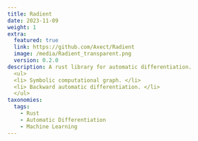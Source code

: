 ```yaml
---
title: Radient
date: 2023-11-09
weight: 1
extra:
  featured: true
  link: https://github.com/Axect/Radient
  image: /media/Radient_transparent.png
  version: 0.2.0
description: A rust library for automatic differentiation.
  <ul>
  <li> Symbolic computational graph. </li>
  <li> Backward automatic differentiation. </li>
  </ul>
taxonomies:
  tags:
    - Rust
    - Automatic Differentiation
    - Machine Learning
---
```

